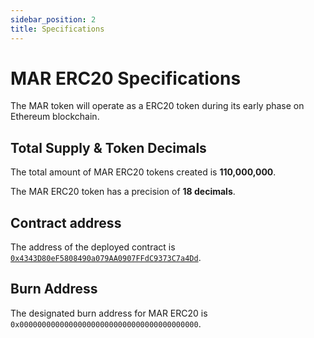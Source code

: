 ```yaml
---
sidebar_position: 2
title: Specifications
---
```


# MAR ERC20 Specifications

The MAR token will operate as a ERC20 token during its early phase on Ethereum blockchain.

## Total Supply & Token Decimals

The total amount of MAR ERC20 tokens created is **110,000,000**.

The MAR ERC20 token has a precision of **18 decimals**.

## Contract address

The address of the deployed contract is 
[`0x4343D80eF5808490a079AA0907FFdC9373C7a4Dd`](https://etherscan.io/address/0x4343D80eF5808490a079AA0907FFdC9373C7a4Dd).


## Burn Address

The designated burn address for MAR ERC20 is `0x0000000000000000000000000000000000000000`.

